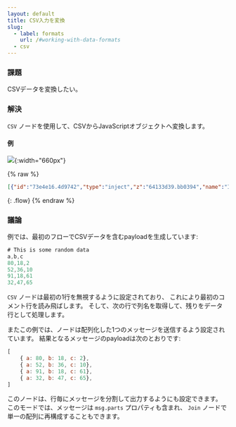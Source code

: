 ```yaml
---
layout: default
title: CSV入力を変換
slug:
  - label: formats
    url: /#working-with-data-formats
  - csv
---
```


### 課題

CSVデータを変換したい。

### 解決

<code class="node">CSV</code> ノードを使用して、CSVからJavaScriptオブジェクトへ変換します。

#### 例

![](/images/basic/parse-csv.png){:width="660px"}

{% raw %}
~~~json
[{"id":"73e4e16.4d9742","type":"inject","z":"64133d39.bb0394","name":"Inject","topic":"","payload":"","payloadType":"date","repeat":"","crontab":"","once":false,"onceDelay":0.1,"x":110,"y":780,"wires":[["2bef78fd.ae70f8"]]},{"id":"90ed51dc.dcc71","type":"csv","z":"64133d39.bb0394","name":"","sep":",","hdrin":true,"hdrout":false,"multi":"mult","ret":"\\n","temp":"","skip":"1","x":410,"y":780,"wires":[["9aace6e7.adc538"]]},{"id":"9aace6e7.adc538","type":"debug","z":"64133d39.bb0394","name":"","active":true,"tosidebar":true,"console":false,"tostatus":false,"complete":"false","x":570,"y":780,"wires":[]},{"id":"2bef78fd.ae70f8","type":"template","z":"64133d39.bb0394","name":"CSV data","field":"payload","fieldType":"msg","format":"handlebars","syntax":"mustache","template":"# This is some random data\na,b,c\n80,18,2\n52,36,10\n91,18,61\n32,47,65","output":"str","x":260,"y":780,"wires":[["90ed51dc.dcc71"]]}]
~~~
{: .flow}
{% endraw %}

### 議論

例では、最初のフローでCSVデータを含むpayloadを生成しています:

```javascript
# This is some random data
a,b,c
80,18,2
52,36,10
91,18,61
32,47,65
```

<code class="node">CSV</code> ノードは最初の1行を無視するように設定されており、
これにより最初のコメント行を読み飛ばします。
そして、次の行で列名を取得して、残りをデータ行として処理します。

またこの例では、ノードは配列化した1つのメッセージを送信するよう設定されています。
結果となるメッセージのpayloadは次のとおりです:

```javascript
[
    { a: 80, b: 18, c: 2},
    { a: 52, b: 36, c: 10},
    { a: 91, b: 18, c: 61},
    { a: 32, b: 47, c: 65},
]
```

このノードは、行毎にメッセージを分割して出力するようにも設定できます。
このモードでは、メッセージは `msg.parts` プロパティも含まれ、
<code class="node">Join</code> ノードで単一の配列に再構成することもできます。
